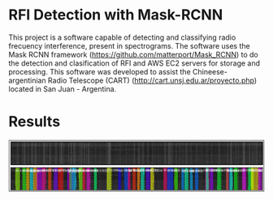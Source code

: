 # RFI Detection with Mask-RCNN
This project is a software capable of detecting and classifying radio frecuency interference, present in spectrograms. The software uses the Mask RCNN framework (https://github.com/matterport/Mask_RCNN) to do the detection and clasification of RFI and AWS EC2 servers for storage and processing. This software was developed to assist the Chineese-argentinian Radio Telescope (CART)  (http://cart.unsj.edu.ar/proyecto.php) located in San Juan - Argentina.

# Results

![res1.PNG](Results/res1.png)
